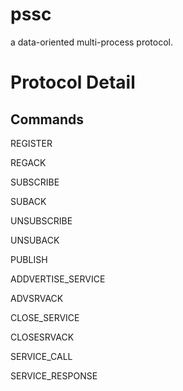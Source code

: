 # pssc
a data-oriented multi-process protocol.

# Protocol Detail

## Commands

REGISTER

REGACK

SUBSCRIBE

SUBACK

UNSUBSCRIBE

UNSUBACK

PUBLISH

ADDVERTISE_SERVICE

ADVSRVACK

CLOSE_SERVICE

CLOSESRVACK

SERVICE_CALL

SERVICE_RESPONSE

    


